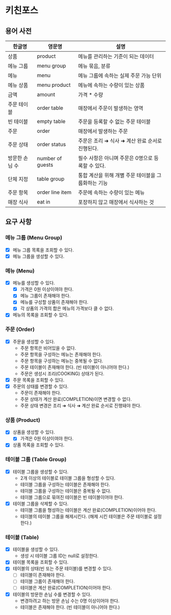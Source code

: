 # 키친포스

## 용어 사전

| 한글명 | 영문명 | 설명 |
| --- | --- | --- |
| 상품 | product | 메뉴를 관리하는 기준이 되는 데이터 |
| 메뉴 그룹 | menu group | 메뉴 묶음, 분류 |
| 메뉴 | menu | 메뉴 그룹에 속하는 실제 주문 가능 단위 |
| 메뉴 상품 | menu product | 메뉴에 속하는 수량이 있는 상품 |
| 금액 | amount | 가격 * 수량 |
| 주문 테이블 | order table | 매장에서 주문이 발생하는 영역 |
| 빈 테이블 | empty table | 주문을 등록할 수 없는 주문 테이블 |
| 주문 | order | 매장에서 발생하는 주문 |
| 주문 상태 | order status | 주문은 조리 ➜ 식사 ➜ 계산 완료 순서로 진행된다. |
| 방문한 손님 수 | number of guests | 필수 사항은 아니며 주문은 0명으로 등록할 수 있다. |
| 단체 지정 | table group | 통합 계산을 위해 개별 주문 테이블을 그룹화하는 기능 |
| 주문 항목 | order line item | 주문에 속하는 수량이 있는 메뉴 |
| 매장 식사 | eat in | 포장하지 않고 매장에서 식사하는 것 |

## 요구 사항

### 메뉴 그룹 (Menu Group)
* [x] 메뉴 그룹 목록을 조회할 수 있다. 
* [x] 메뉴 그룹을 생성할 수 있다.

### 메뉴 (Menu)
* [x] 메뉴를 생성할 수 있다.
  * [x] 가격은 0원 이상이여야 한다.
  * [x] 메뉴 그룹이 존재해야 한다.
  * [x] 메뉴를 구성할 상품이 존재해야 한다.
  * [x] 각 상품의 가격의 합은 메뉴의 가격보다 클 수 없다.
* [x] 메뉴의 목록을 조회할 수 있다.

### 주문 (Order)
* [x] 주문을 생성할 수 있다.
  * 주문 항목은 비어있을 수 없다.
  * 주문 항목을 구성하는 메뉴는 존재해야 한다.
  * 주문 항목을 구성하는 메뉴는 중복될 수 없다.
  * 주문 테이블이 존재해야 한다. (빈 테이블이 아니어야 한다.)
  * 주문은 생성시 조리(COOKING) 상태가 된다.
* [x] 주문 목록을 조회할 수 있다.
* [x] 주문의 상태를 변경할 수 있다.
  * 주문이 존재해야 한다.
  * 주문 상태가 계산 완료(COMPLETION)이면 변경할 수 없다.
  * 주문 상태 변경은 조리 ➜ 식사 ➜ 계산 완료 순서로 진행돼야 한다.

### 상품 (Product)
* [x] 상품을 생성할 수 있다.
  * [x] 가격은 0원 이상이여야 한다.
* [x] 상품 목록을 조회할 수 있다.

### 테이블 그룹 (Table Group)
* [x] 테이블 그룹을 생성할 수 있다.
  * 2개 이상의 테이블로 테이블 그룹을 형성할 수 있다.
  * 테이블 그룹을 구성하는 테이블은 존재해야 한다.
  * 테이블 그룹을 구성하는 테이블은 중복될 수 없다.
  * 테이블 그룹으로 묶여진 테이블은 빈 테이블이어야 한다. 
* [x] 테이블 그룹을 삭제할 수 있다.
  * 테이블 그룹을 형성하는 테이블은 계산 완료(COMPLETION)이어야 한다.
  * 테이블의 테이블 그룹을 해제시킨다. (해제 시킨 테이블은 주문 테이블로 설정한다.)

### 테이블 (Table)
* [x] 테이블을 생성할 수 있다.
  * 생성 시 테이블 그룹 ID는 null로 설정한다.
* [x] 테이블 목록을 조회할 수 있다.
* [x] 테이블의 상태(빈 또는 주문 테이블)를 변경할 수 있다.
  * [ ] 테이블이 존재해야 한다.
  * [ ] 테이블 그룹이 존재해야 한다.
  * [ ] 테이블은 계산 완료(COMPLETION)이어야 한다.
* [x] 테이블의 방문한 손님 수를 변경할 수 있다.
  * 변경하려고 하는 방문 손님 수는 0명 이상이어야 한다.
  * 테이블은 존재해야 한다. (빈 테이블이 아니어야 한다.)

